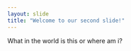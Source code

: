 ```yaml
---
layout: slide
title: "Welcome to our second slide!"
---
```

What in the world is this or where am i?
